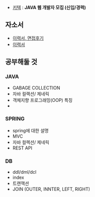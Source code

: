 - [키텍](https://job.incruit.com/jobdb_info/jobpost.asp?job=2310170005210&src=etc*search) : **JAVA 웹 개발자 모집 (신입/경력)**

## 자소서
- [이력서, 면접후기](https://ruckus.tistory.com/86)
- [이력서](https://velog.io/@oh_yunseong/%EC%8B%A0%EC%9E%85-%EA%B0%9C%EB%B0%9C%EC%9E%90-%EC%9D%B4%EB%A0%A5%EC%84%9C)

## 공부해둘 것
### JAVA
- GABAGE COLLECTION
- 자바 컬랙션/ 제네릭
- 객체지향 프로그래밍(OOP) 특징
- 
### SPRING
- spring에 대한 설명
- MVC
- 자바 컬렉션/ 제네릭
- REST API
### DB
- ddl/dml/dcl
- index
- 트랜잭션
- JOIN (OUTER, INNTER, LEFT, RIGHT)